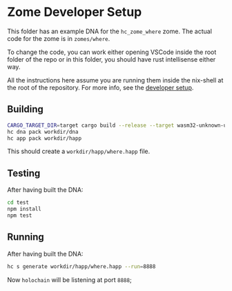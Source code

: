 # Zome Developer Setup

This folder has an example DNA for the `hc_zome_where` zome. The actual code for the zome is in `zomes/where`.

To change the code, you can work either opening VSCode inside the root folder of the repo or in this folder, you should have rust intellisense either way.

All the instructions here assume you are running them inside the nix-shell at the root of the repository. For more info, see the [developer setup](/dev-setup.md).

## Building

```bash
CARGO_TARGET_DIR=target cargo build --release --target wasm32-unknown-unknown
hc dna pack workdir/dna
hc app pack workdir/happ
```

This should create a `workdir/happ/where.happ` file.

## Testing

After having built the DNA:

```bash
cd test
npm install
npm test
```

## Running

After having built the DNA:

```bash
hc s generate workdir/happ/where.happ --run=8888
```

Now `holochain` will be listening at port `8888`;
